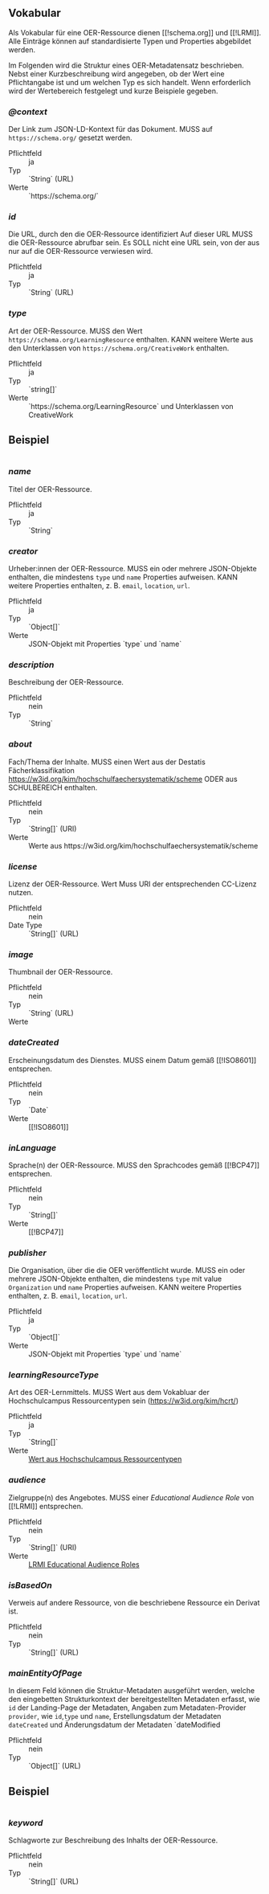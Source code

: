 ## Vokabular

Als Vokabular für eine OER-Ressource dienen [[!schema.org]] und [[!LRMI]]. Alle Einträge können auf standardisierte Typen und Properties abgebildet werden.

Im Folgenden wird die Struktur eines OER-Metadatensatz beschrieben. Nebst einer Kurzbeschreibung wird angegeben, ob der Wert eine Pflichtangabe ist und um welchen Typ es sich handelt. Wenn erforderlich wird der Wertebereich festgelegt und kurze Beispiele gegeben.

<section data-dfn-for="@context">

### <dfn>@context</dfn>

Der Link zum JSON-LD-Kontext für das Dokument. MUSS auf `https://schema.org/` gesetzt werden.

<dl>
    <dt>Pflichtfeld</dt>
    <dd>ja</dd>
    <dt>Typ</dt>
    <dd>`String` (URL)</dd>
    <dt>Werte</dt>
    <dd>`https://schema.org/`</dd>
</dl>

</section>

<section data-dfn-for="id">

### <dfn>id</dfn>

Die URL, durch den die OER-Ressource identifiziert Auf dieser URL MUSS die OER-Ressource abrufbar sein. Es SOLL nicht eine URL sein, von der aus nur auf die OER-Ressource verwiesen wird.

<dl>
    <dt>Pflichtfeld</dt>
    <dd>ja</dd>
    <dt>Typ</dt>
    <dd>`String` (URL)</dd>
</dl>

</section>

<section data-dfn-for="type">

### <dfn>type</dfn>

Art der OER-Ressource. MUSS den Wert `https://schema.org/LearningResource` enthalten. KANN weitere Werte aus den Unterklassen von `https://schema.org/CreativeWork` enthalten.


<dl>
    <dt>Pflichtfeld</dt>
    <dd>ja</dd>
    <dt>Typ</dt>
    <dd>`string[]`</dd>
    <dt>Werte</dt>
    <dd>`https://schema.org/LearningResource` und Unterklassen von CreativeWork</dd>
</dl>

<section id="type-example">
<h2>Beispiel</h2>
<pre class="example" data-include="draft/examples/valid/learningResourceType.json" data-include-format="text"></pre>
</section>

</section>

<section data-dfn-for="name">

### <dfn>name</dfn>

Titel der OER-Ressource.

<dl>
    <dt>Pflichtfeld</dt>
    <dd>ja</dd>
    <dt>Typ</dt>
    <dd>`String`</dd>
</dl>

</section>

<section data-dfn-for="creator">

### <dfn>creator</dfn>

Urheber:innen der OER-Ressource. MUSS ein oder mehrere JSON-Objekte enthalten, die mindestens `type` und `name` Properties aufweisen. KANN weitere Properties enthalten, z. B. `email`, `location`, `url`.

<dl>
    <dt>Pflichtfeld</dt>
    <dd>ja</dd>
    <dt>Typ</dd>
    <dd>`Object[]`</dd>
    <dt>Werte</dt>
    <dd>JSON-Objekt mit Properties `type` und `name`</dd>
</dl>

</section>

<section data-dfn-for="description">

### <dfn>description</dfn>

Beschreibung der OER-Ressource.

<dl>
    <dt>Pflichtfeld</dt>
    <dd>nein</dd>
    <dt>Typ</dt>
    <dd>`String`</dd>
</dl>

</section>

<section data-dfn-for="about">

### <dfn>about</dfn>

Fach/Thema der Inhalte. MUSS einen Wert aus der Destatis Fächerklassifikation https://w3id.org/kim/hochschulfaechersystematik/scheme ODER aus SCHULBEREICH enthalten.

<dl>
    <dt>Pflichtfeld</dt>
    <dd>nein</dd>
    <dt>Typ</dt>
    <dd>`String[]` (URI)</dd>
    <dt>Werte</dt>
    <dd>Werte aus https://w3id.org/kim/hochschulfaechersystematik/scheme</dd>
</dl>

</section>

<section data-dfn-for="license">

### <dfn>license</dfn>

Lizenz der OER-Ressource. Wert Muss URI der entsprechenden CC-Lizenz nutzen.

<dl>
    <dt>Pflichtfeld</dt>
    <dd>nein</dd>
    <dt>Date Type</dt>
    <dd>`String[]` (URL)</dd>
</dl>

</section>

<section data-dfn-for="image">

### <dfn>image</dfn>

Thumbnail der OER-Ressource.

<dl>
    <dt>Pflichtfeld</dt>
    <dd>nein</dd>
    <dt>Typ</dt>
    <dd>`String` (URL)</dd>
    <dt>Werte</dt>
    <dd></dd>
</dl>

</section>

<section data-dfn-for="dateCreated">

### <dfn>dateCreated</dfn>

Erscheinungsdatum des Dienstes. MUSS einem Datum gemäß [[!ISO8601]] entsprechen.

<dl>
    <dt>Pflichtfeld</dt>
    <dd>nein</dd>
    <dt>Typ</dt>
    <dd>`Date`</dd>
    <dt>Werte</dt>
    <dd>[[!ISO8601]]</dd>
</dl>

</section>

<section data-dfn-for="inLanguage">

### <dfn>inLanguage</dfn>

Sprache(n) der OER-Ressource. MUSS den Sprachcodes gemäß [[!BCP47]] entsprechen.

<dl>
    <dt>Pflichtfeld</dt>
    <dd>nein</dd>
    <dt>Typ</dt>
    <dd>`String[]`</dd>
    <dt>Werte</dt>
    <dd>[[!BCP47]]</dd>
</dl>

</section>

<section data-dfn-for="provider">

### <dfn>publisher</dfn>

Die Organisation, über die die OER veröffentlicht wurde. MUSS ein oder mehrere JSON-Objekte enthalten, die mindestens `type` mit value 	`Organization` und `name` Properties aufweisen.  KANN weitere Properties enthalten, z. B. `email`, `location`, `url`.

<dl>
    <dt>Pflichtfeld</dt>
    <dd>ja</dd>
    <dt>Typ</dd>
    <dd>`Object[]`</dd>
    <dt>Werte</dt>
    <dd>JSON-Objekt mit Properties `type` und `name`</dd>
</dl>

</section>

<section data-dfn-for="learningResourceType">

### <dfn>learningResourceType</dfn>

Art des OER-Lernmittels. MUSS Wert aus dem Vokabluar der Hochschulcampus Ressourcentypen sein (https://w3id.org/kim/hcrt/)

<dl>
    <dt>Pflichtfeld</dt>
    <dd>ja</dd>
    <dt>Typ</dt>
    <dd>`String[]`</dd>
    <dt>Werte</dt>
    <dd><a href=" https://w3id.org/kim/hcrt/">Wert aus Hochschulcampus Ressourcentypen</a></dd>
</dl>

</section>

<section data-dfn-for="audience">

### <dfn>audience</dfn>

Zielgruppe(n) des Angebotes. MUSS einer *Educational Audience Role* von [[!LRMI]] entsprechen.

<dl>
    <dt>Pflichtfeld</dt>
    <dd>nein</dd>
    <dt>Typ</dt>
    <dd>`String[]` (URI)</dd>
    <dt>Werte</dt>
    <dd><a href="http://purl.org/dcx/lrmi-vocabs/educationalAudienceRole/">LRMI Educational Audience Roles</a></dd>
</dl>

</section>

<section data-dfn-for="isBasedOn">

### <dfn>isBasedOn</dfn>

Verweis auf andere Ressource, von die beschriebene Ressource ein Derivat ist.

<dl>
    <dt>Pflichtfeld</dt>
    <dd>nein</dd>
    <dt>Typ</dt>
    <dd>`String[]` (URL)</dd>
</dl>

</section>

<section data-dfn-for="mainEntityOfPage">

### <dfn>mainEntityOfPage</dfn>

In diesem Feld können die Struktur-Metadaten ausgeführt werden, welche den eingebetten Strukturkontext der bereitgestellten Metadaten erfasst, wie `id` der Landing-Page der Metadaten, Angaben zum Metadaten-Provider `provider`, wie `id`,`type` und `name`, Erstellungsdatum der Metadaten `dateCreated` und Änderungsdatum der Metadaten `dateModified

<dl>
    <dt>Pflichtfeld</dt>
    <dd>nein</dd>
    <dt>Typ</dt>
    <dd>`Object[]` (URL)</dd>
</dl>

<section id="mainEntityOfPage-example">
<h2>Beispiel</h2>
<pre class="example" data-include="examples/valid/mainEntityOf.json" data-include-format="text"></pre>
</section>

</section>

<section data-dfn-for="keyword">

### <dfn>keyword</dfn>

Schlagworte zur Beschreibung des Inhalts der OER-Ressource.

<dl>
    <dt>Pflichtfeld</dt>
    <dd>nein</dd>
    <dt>Typ</dt>
    <dd>`String[]` (URL)</dd>
</dl>

</section>